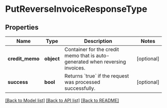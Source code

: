 # PutReverseInvoiceResponseType

## Properties
Name | Type | Description | Notes
------------ | ------------- | ------------- | -------------
**credit_memo** | **object** | Container for the credit memo that is auto-generated when reversing invoices.  | [optional] 
**success** | **bool** | Returns &#x60;true&#x60; if the request was processed successfully.  | [optional] 

[[Back to Model list]](../README.md#documentation-for-models) [[Back to API list]](../README.md#documentation-for-api-endpoints) [[Back to README]](../README.md)

